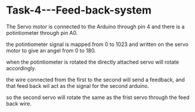 # Task-4---Feed-back-system

The Servo motor is connected to the Arduino through pin 4 and there is a potintiometer through pin A0.

the potintiometer signal is mapped from 0 to 1023 and written on the servo motor to give an angel from 0 to 180.

when the potintiometer is rotated the directly attached servo will rotate accordingly.

the wire connected from the first to the second will send a feedback, and that feed back wil act as the signal for the second arduino.

so the second servo will rotate the same as the frist servo through the feed back wire.
